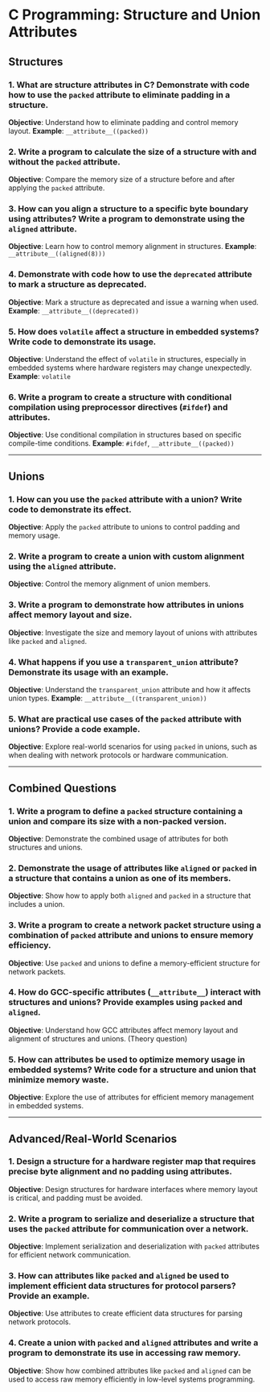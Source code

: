 # C Programming: Structure and Union Attributes

## Structures

### 1. What are structure attributes in C? Demonstrate with code how to use the `packed` attribute to eliminate padding in a structure.
**Objective**: Understand how to eliminate padding and control memory layout.
**Example**: `__attribute__((packed))`

### 2. Write a program to calculate the size of a structure with and without the `packed` attribute.
**Objective**: Compare the memory size of a structure before and after applying the `packed` attribute.

### 3. How can you align a structure to a specific byte boundary using attributes? Write a program to demonstrate using the `aligned` attribute.
**Objective**: Learn how to control memory alignment in structures.
**Example**: `__attribute__((aligned(8)))`

### 4. Demonstrate with code how to use the `deprecated` attribute to mark a structure as deprecated.
**Objective**: Mark a structure as deprecated and issue a warning when used.
**Example**: `__attribute__((deprecated))`

### 5. How does `volatile` affect a structure in embedded systems? Write code to demonstrate its usage.
**Objective**: Understand the effect of `volatile` in structures, especially in embedded systems where hardware registers may change unexpectedly.
**Example**: `volatile`

### 6. Write a program to create a structure with conditional compilation using preprocessor directives (`#ifdef`) and attributes.
**Objective**: Use conditional compilation in structures based on specific compile-time conditions.
**Example**: `#ifdef`, `__attribute__((packed))`

---

## Unions

### 1. How can you use the `packed` attribute with a union? Write code to demonstrate its effect.
**Objective**: Apply the `packed` attribute to unions to control padding and memory usage.

### 2. Write a program to create a union with custom alignment using the `aligned` attribute.
**Objective**: Control the memory alignment of union members.

### 3. Write a program to demonstrate how attributes in unions affect memory layout and size.
**Objective**: Investigate the size and memory layout of unions with attributes like `packed` and `aligned`.

### 4. What happens if you use a `transparent_union` attribute? Demonstrate its usage with an example.
**Objective**: Understand the `transparent_union` attribute and how it affects union types.
**Example**: `__attribute__((transparent_union))`

### 5. What are practical use cases of the `packed` attribute with unions? Provide a code example.
**Objective**: Explore real-world scenarios for using `packed` in unions, such as when dealing with network protocols or hardware communication.

---

## Combined Questions

### 1. Write a program to define a `packed` structure containing a union and compare its size with a non-packed version.
**Objective**: Demonstrate the combined usage of attributes for both structures and unions.

### 2. Demonstrate the usage of attributes like `aligned` or `packed` in a structure that contains a union as one of its members.
**Objective**: Show how to apply both `aligned` and `packed` in a structure that includes a union.

### 3. Write a program to create a network packet structure using a combination of `packed` attribute and unions to ensure memory efficiency.
**Objective**: Use `packed` and unions to define a memory-efficient structure for network packets.

### 4. How do GCC-specific attributes (`__attribute__`) interact with structures and unions? Provide examples using `packed` and `aligned`.
**Objective**: Understand how GCC attributes affect memory layout and alignment of structures and unions. (Theory question)

### 5. How can attributes be used to optimize memory usage in embedded systems? Write code for a structure and union that minimize memory waste.
**Objective**: Explore the use of attributes for efficient memory management in embedded systems.

---

## Advanced/Real-World Scenarios

### 1. Design a structure for a hardware register map that requires precise byte alignment and no padding using attributes.
**Objective**: Design structures for hardware interfaces where memory layout is critical, and padding must be avoided.

### 2. Write a program to serialize and deserialize a structure that uses the `packed` attribute for communication over a network.
**Objective**: Implement serialization and deserialization with `packed` attributes for efficient network communication.

### 3. How can attributes like `packed` and `aligned` be used to implement efficient data structures for protocol parsers? Provide an example.
**Objective**: Use attributes to create efficient data structures for parsing network protocols.

### 4. Create a union with `packed` and `aligned` attributes and write a program to demonstrate its use in accessing raw memory.
**Objective**: Show how combined attributes like `packed` and `aligned` can be used to access raw memory efficiently in low-level systems programming.
